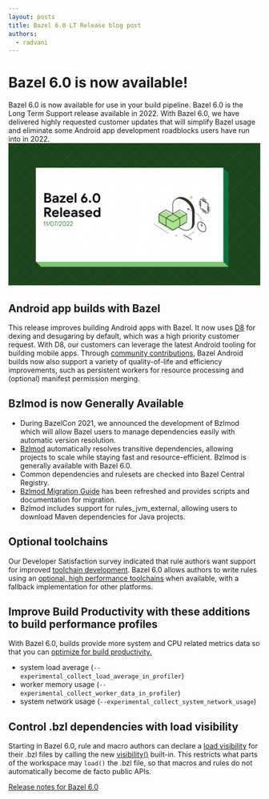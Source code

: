 ```yaml
---
layout: posts
title: Bazel 6.0 LT Release blog post
authors:
  - radvani
---
```


# Bazel 6.0 is now available!
Bazel 6.0 is now available for use in your build pipeline. Bazel 6.0 is the Long Term Support release available in 2022. With Bazel 6.0, we have delivered highly requested customer updates that will simplify Bazel usage and eliminate some Android app development roadblocks users have run into in 2022.
![Image](../images/Bazel6.0ReleaseBlogPost.png)

## Android app builds with Bazel
This release improves building Android apps with Bazel. It now uses [D8](https://developer.android.com/studio/command-line/d8) for dexing and desugaring by default, which was a high priority customer request. With D8, our customers can leverage the latest Android tooling for building mobile apps. 
Through [community contributions,](https://github.com/bazelbuild/bazel/pulls?q=is%3Apr+is%3Aclosed+label%3Ateam-android+closed%3A2021-11-01..2022-12-02+) Bazel Android builds now also support a variety of quality-of-life and efficiency improvements, such as persistent workers for resource processing and (optional) manifest permission merging.

## Bzlmod is now Generally Available
- During BazelCon 2021, we announced the development of Bzlmod which will allow Bazel users to manage dependencies easily with automatic version resolution.
- [Bzlmod](https://bazel.build/docs/bzlmod) automatically resolves transitive dependencies, allowing projects to scale while staying fast and resource-efficient. Bzlmod is generally available with Bazel 6.0.
-   Common dependencies and rulesets are checked into Bazel Central Registry.
-   [Bzlmod Migration Guide](https://docs.google.com/document/d/1JtXIVnXyFZ4bmbiBCr5gsTH4-opZAFf5DMMb-54kES0/edit?usp=gmail) has been refreshed and provides scripts and documentation for migration. 
-   Bzlmod includes support for rules_jvm_external, allowing users to download Maven dependencies for Java projects.

## Optional toolchains
Our Developer Satisfaction survey indicated that rule authors want support for improved [toolchain development](https://bazel.build/versions/6.0.0/extending/toolchains#optional-toolchains). Bazel 6.0 allows authors to write rules using an [optional, high performance toolchains](https://bazel.build/docs/toolchains#optional-toolchains) when available, with a fallback implementation for other platforms.

## Improve Build Productivity with these additions to build performance profiles
With Bazel 6.0, builds provide more system and CPU related metrics data so that you can [optimize for build productivity.](https://blog.bazel.build/2022/11/15/build-performance-metrics.html)

-   system load average (`--experimental_collect_load_average_in_profiler`)   
-   worker memory usage (`--experimental_collect_worker_data_in_profiler`)
-   system network usage (`--experimental_collect_system_network_usage`)

## Control .bzl dependencies with load visibility
Starting in Bazel 6.0, rule and macro authors can declare a [load visibility](https://bazel.build/versions/6.0.0/concepts/visibility#load-visibility) for their .bzl files by calling the new [visibility()](https://bazel.build/versions/6.0.0/rules/lib/globals#visibility) built-in. This restricts what parts of the workspace may `load()` the .bzl file, so that macros and rules do not automatically become de facto public APIs.

[Release notes for Bazel 6.0](https://docs.google.com/document/d/1pu2ARPweOCTxPsRR8snoDtkC9R51XWRyBXeiC6Ql5so/edit#heading=h.kh1neevharzp)
